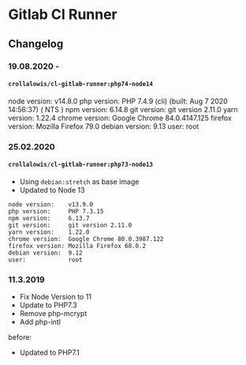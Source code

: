 # Gitlab CI Runner

## Changelog

### 19.08.2020 -

#### `crollalowis/cl-gitlab-runner:php74-node14`
 node version:    v14.8.0
 php version:     PHP 7.4.9 (cli) (built: Aug  7 2020 14:56:37) ( NTS )
 npm version:     6.14.8
 git version:     git version 2.11.0
 yarn version:    1.22.4
 chrome version:  Google Chrome 84.0.4147.125
 firefox version: Mozilla Firefox 79.0
 debian version:  9.13
 user:            root

### 25.02.2020

#### `crollalowis/cl-gitlab-runner:php73-node13`
- Using `debian:stretch` as base image
- Updated to Node 13

```
node version:    v13.9.0
php version:     PHP 7.3.15
npm version:     6.13.7
git version:     git version 2.11.0
yarn version:    1.22.0
chrome version:  Google Chrome 80.0.3987.122
firefox version: Mozilla Firefox 68.0.2
debian version:  9.12
user:            root
```

### 11.3.2019
- Fix Node Version to 11
- Update to PHP7.3
- Remove php-mcrypt
- Add php-intl

before:

- Updated to PHP7.1